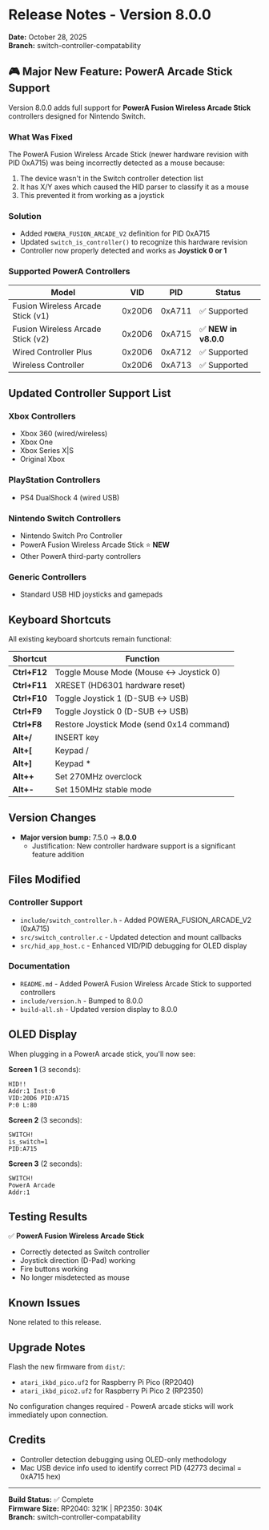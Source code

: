 # Release Notes - Version 8.0.0

**Date:** October 28, 2025  
**Branch:** switch-controller-compatability

## 🎮 Major New Feature: PowerA Arcade Stick Support

Version 8.0.0 adds full support for **PowerA Fusion Wireless Arcade Stick** controllers designed for Nintendo Switch.

### What Was Fixed

The PowerA Fusion Wireless Arcade Stick (newer hardware revision with PID 0xA715) was being incorrectly detected as a mouse because:

1. The device wasn't in the Switch controller detection list
2. It has X/Y axes which caused the HID parser to classify it as a mouse
3. This prevented it from working as a joystick

### Solution

- Added `POWERA_FUSION_ARCADE_V2` definition for PID 0xA715
- Updated `switch_is_controller()` to recognize this hardware revision
- Controller now properly detected and works as **Joystick 0 or 1**

### Supported PowerA Controllers

| Model | VID | PID | Status |
|-------|-----|-----|--------|
| Fusion Wireless Arcade Stick (v1) | 0x20D6 | 0xA711 | ✅ Supported |
| Fusion Wireless Arcade Stick (v2) | 0x20D6 | 0xA715 | ✅ **NEW in v8.0.0** |
| Wired Controller Plus | 0x20D6 | 0xA712 | ✅ Supported |
| Wireless Controller | 0x20D6 | 0xA713 | ✅ Supported |

## Updated Controller Support List

### Xbox Controllers
- Xbox 360 (wired/wireless)
- Xbox One
- Xbox Series X|S
- Original Xbox

### PlayStation Controllers
- PS4 DualShock 4 (wired USB)

### Nintendo Switch Controllers
- Nintendo Switch Pro Controller
- PowerA Fusion Wireless Arcade Stick ⭐ **NEW**
- Other PowerA third-party controllers

### Generic Controllers
- Standard USB HID joysticks and gamepads

## Keyboard Shortcuts

All existing keyboard shortcuts remain functional:

| Shortcut | Function |
|----------|----------|
| **Ctrl+F12** | Toggle Mouse Mode (Mouse ↔ Joystick 0) |
| **Ctrl+F11** | XRESET (HD6301 hardware reset) |
| **Ctrl+F10** | Toggle Joystick 1 (D-SUB ↔ USB) |
| **Ctrl+F9** | Toggle Joystick 0 (D-SUB ↔ USB) |
| **Ctrl+F8** | Restore Joystick Mode (send 0x14 command) |
| **Alt+/** | INSERT key |
| **Alt+[** | Keypad / |
| **Alt+]** | Keypad * |
| **Alt++** | Set 270MHz overclock |
| **Alt+-** | Set 150MHz stable mode |

## Version Changes

- **Major version bump:** 7.5.0 → **8.0.0**
  - Justification: New controller hardware support is a significant feature addition

## Files Modified

### Controller Support
- `include/switch_controller.h` - Added POWERA_FUSION_ARCADE_V2 (0xA715)
- `src/switch_controller.c` - Updated detection and mount callbacks
- `src/hid_app_host.c` - Enhanced VID/PID debugging for OLED display

### Documentation
- `README.md` - Added PowerA Fusion Wireless Arcade Stick to supported controllers
- `include/version.h` - Bumped to 8.0.0
- `build-all.sh` - Updated version display to 8.0.0

## OLED Display

When plugging in a PowerA arcade stick, you'll now see:

**Screen 1** (3 seconds):
```
HID!!
Addr:1 Inst:0
VID:20D6 PID:A715
P:0 L:80
```

**Screen 2** (3 seconds):
```
SWITCH!
is_switch=1
PID:A715
```

**Screen 3** (2 seconds):
```
SWITCH!
PowerA Arcade
Addr:1
```

## Testing Results

✅ **PowerA Fusion Wireless Arcade Stick**
- Correctly detected as Switch controller
- Joystick direction (D-Pad) working
- Fire buttons working
- No longer misdetected as mouse

## Known Issues

None related to this release.

## Upgrade Notes

Flash the new firmware from `dist/`:
- `atari_ikbd_pico.uf2` for Raspberry Pi Pico (RP2040)
- `atari_ikbd_pico2.uf2` for Raspberry Pi Pico 2 (RP2350)

No configuration changes required - PowerA arcade sticks will work immediately upon connection.

## Credits

- Controller detection debugging using OLED-only methodology
- Mac USB device info used to identify correct PID (42773 decimal = 0xA715 hex)

---

**Build Status:** ✅ Complete  
**Firmware Size:** RP2040: 321K | RP2350: 304K  
**Branch:** switch-controller-compatability

